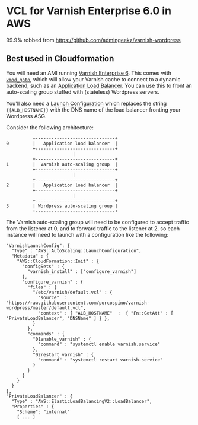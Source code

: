 # VCL for Varnish Enterprise 6.0 in AWS

99.9% robbed from https://github.com/admingeekz/varnish-wordpress

## Best used in Cloudformation

You will need an AMI running [Varnish Enterprise 6](https://aws.amazon.com/marketplace/pp/B07L7HVVMF).
This comes with [`vmod_goto`](https://docs.varnish-software.com/varnish-cache-plus/vmods/goto/), 
which will allow your Varnish cache to connect to a dynamic backend, such as an 
[Application Load Balancer](https://aws.amazon.com/elasticloadbalancing/).  You can use this to front 
an auto-scaling group stuffed with (stateless) Wordpress servers.

You'll also need a [Launch Configuration](https://docs.aws.amazon.com/AWSCloudFormation/latest/UserGuide/aws-properties-as-launchconfig.html) 
which replaces the string `{{ALB_HOSTNAME}}` with the DNS name of the load balancer fronting your Wordpress ASG.

Consider the following architecture:

```
          +------------------------------+
0         |   Application load balancer  |
          +------------------------------+
                         |
          +------------------------------+
1         |  Varnish auto-scaling group  |
          +------------------------------+
                         |
          +------------------------------+
2         |   Application load balancer  |
          +------------------------------+
                         |
          +------------------------------+
3         | Wordpress auto-scaling group |
          +------------------------------+
```

The Varnish auto-scaling group will need to be configured to accept traffic from the listener at 0, 
and to forward traffic to the listener at 2, so each instance will need to launch with a configuration 
like the following:

```
"VarnishLaunchConfig": {
  "Type" : "AWS::AutoScaling::LaunchConfiguration",
  "Metadata" : {
    "AWS::CloudFormation::Init" : {
      "configSets" : {
        "varnish_install" : ["configure_varnish"]
      },
      "configure_varnish" : {
        "files" : {
          "/etc/varnish/default.vcl" : {
            "source"  : "https://raw.githubusercontent.com/porcospino/varnish-wordpress/master/default.vcl",
            "context" : { "ALB_HOSTNAME"  :  { "Fn::GetAtt" : [ "PrivateLoadBalancer", "DNSName" ] } },
          }
        },
        "commands" : {
          "01enable_varnish" : {
            "command" : "systemctl enable varnish.service"
          },
          "02restart_varnish" : {
            "command" : "systemctl restart varnish.service"
          }
        }
      }
    }
  }
},
"PrivateLoadBalancer" : {
  "Type" : "AWS::ElasticLoadBalancingV2::LoadBalancer",
  "Properties" : {
    "Scheme": "internal"
    [ ... ]
```
